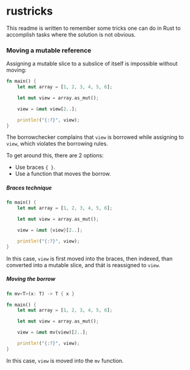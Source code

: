 # rustricks

This readme is written to remember some tricks one can do in Rust to accomplish tasks where the solution is not obvious.

### Moving a mutable reference

Assigning a mutable slice to a subslice of itself is impossible without moving:

```Rust
fn main() {
    let mut array = [1, 2, 3, 4, 5, 6];

    let mut view = array.as_mut();

    view = &mut view[2..];

    println!("{:?}", view);
}
```

The borrowchecker complains that `view` is borrowed while assigning to `view`, which violates the borrowing rules.

To get around this, there are 2 options:
  - Use braces `{ }`.
  - Use a function that moves the borrow.

##### Braces technique

```Rust
fn main() {
    let mut array = [1, 2, 3, 4, 5, 6];

    let mut view = array.as_mut();

    view = &mut {view}[2..];

    println!("{:?}", view);
}
```

In this case, `view` is first moved into the braces, then indexed, than converted into a mutable slice, and thát is reassigned to `view`.

##### Moving the borrow

```Rust
fn mv<T>(x: T) -> T { x }

fn main() {
    let mut array = [1, 2, 3, 4, 5, 6];

    let mut view = array.as_mut();

    view = &mut mv(view)[2..];

    println!("{:?}", view);
}
```

In this case, `view` is moved into the `mv` function.
